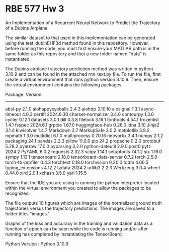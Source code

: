 # RBE 577 Hw 3

An Implementation of a Recurrent Neural Network to Predict the Trajectory of a Dubins Airplane

The similar dataset to that used in this implementation can be generated using the test_dubinEHF3d method found in this repository. However, before running the code, you must first ensure your MATLAB path is in the same folder as this repository and that a new folder named "data" is instantiated.

The Dubins airplane trajectory prediction method was written in python 3.10.9 and can be found in the attached rnn_text.py file. To run the file, first create a virtual environment that runs python version 3.10.9. Then, ensure the virtual environment contains the following packages:

Package:               Version:
---------------------   --------------
absl-py                 2.1.0
aiohappyeyeballs        2.4.3
aiohttp                 3.10.10
aiosignal               1.3.1
async-timeout           4.0.3
certifi                 2024.8.30
charset-normalizer      3.4.0
contourpy               1.3.0
cycler                  0.12.1
datasets                3.0.1
dill                    0.3.8
filelock                3.16.1
fonttools               4.54.1
frozenlist              1.4.1
fsspec                  2024.6.1
grpcio                  1.67.0
huggingface-hub         0.26.0
idna                    3.10
Jinja2                  3.1.4
kiwisolver              1.4.7
Markdown                3.7
MarkupSafe              3.0.2
matplotlib              3.9.2
mpmath                  1.3.0
multidict               6.1.0
multiprocess            0.70.16
networkx                3.4.1
numpy                   2.1.2
packaging               24.1
pandas                  2.2.3
pillow                  11.0.0
pip                     24.2
propache                0.2.0
protobuf                5.28.2
pyarrow                 17.0.0
pyparsing               3.2.0
python-dateutil         2.9.0.post0
pytz                    2024.2
PyYAML                  6.0.2
requests                2.32.3
scipy                   1.14.1
setuptools              74.1.2
six                     1.16.0
sympy                   1.13.1
tensorboard             2.18.0
tensorboard-data-server 0.7.2
torch                   2.5.0
torch-tb-profiler       0.4.3
torchtext               0.18.0
torchvision             0.20.0
tqdm                    4.66.5
typing_extensions       4.12.2
tzdata                  2024.2
urllib3                 2.2.3
Werkzeug                3.0.4
wheel                   0.44.0
xlrd                    2.0.1
xxhash                  3.5.0
yarl                    1.15.5

Ensure that the IDE you are using is running the python interpreter located within the virtual environment you created to allow the packages to be recognized.

The file outputs 10 figures which are images of the normalized ground truth trajectories versus the trajectory predictions. The images are saved to a folder titles "images."

Graphs of the loss and accuracy in the training and validation data as a function of epoch can be seen while the code is running and/or after running has completed by instantiating the TensorBoard.

Python Version : Python 3.10.9